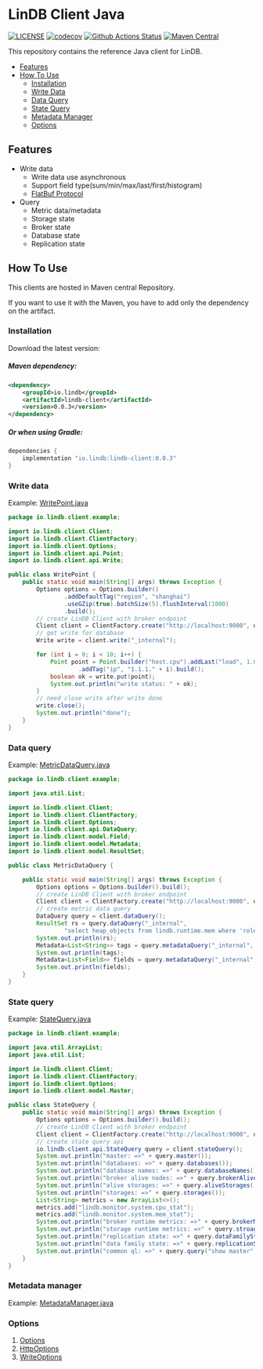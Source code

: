 # LinDB Client Java

[![LICENSE](https://img.shields.io/github/license/lindb/client_java)](https://github.com/lindb/client_java/blob/main/LICENSE)
[![codecov](https://codecov.io/gh/lindb/client_java/branch/main/graph/badge.svg)](https://codecov.io/gh/lindb/client_java)
[![Github Actions Status](https://github.com/lindb/client_java/workflows/LinDB%20Client%20Java%20CI/badge.svg)](https://github.com/lindb/client_java/actions?query=workflow%3A%22LinDB+Client+Java+CI%22)
[![Maven Central](https://img.shields.io/maven-central/v/io.lindb/lindb-client)](https://repo1.maven.org/maven2/io/lindb/)

This repository contains the reference Java client for LinDB.

- [Features](#features)
- [How To Use](#how-to-use)
  - [Installation](#installation)
  - [Write Data](#write-data)
  - [Data Query](#data-query)
  - [State Query](#state-query)
  - [Metadata Manager](#metadata-manager)
  - [Options](#options)

## Features

- Write data
  - Write data use asynchronous
  - Support field type(sum/min/max/last/first/histogram)
  - [FlatBuf Protocol](https://github.com/lindb/common/blob/main/proto/v1/metrics.fbs)
- Query
  - Metric data/metadata
  - Storage state
  - Broker state
  - Database state
  - Replication state

## How To Use

This clients are hosted in Maven central Repository.

If you want to use it with the Maven, you have to add only the dependency on the artifact.

### Installation

Download the latest version:

##### Maven dependency:

```XML
<dependency>
    <groupId>io.lindb</groupId>
    <artifactId>lindb-client</artifactId>
    <version>0.0.3</version>
</dependency>
```
       
##### Or when using Gradle:

```groovy
dependencies {
    implementation "io.lindb:lindb-client:0.0.3"
}
```

### Write data

Example: [WritePoint.java](https://github.com/lindb/client_java/blob/main/src/test/java/io/lindb/client/example/WritePoint.java)

```java
package io.lindb.client.example;

import io.lindb.client.Client;
import io.lindb.client.ClientFactory;
import io.lindb.client.Options;
import io.lindb.client.api.Point;
import io.lindb.client.api.Write;

public class WritePoint {
	public static void main(String[] args) throws Exception {
		Options options = Options.builder()
				.addDefaultTag("region", "shanghai")
				.useGZip(true).batchSize(5).flushInterval(1000)
				.build();
		// create LinDB Client with broker endpoint
		Client client = ClientFactory.create("http://localhost:9000", options);
		// get write for database
		Write write = client.write("_internal");

		for (int i = 0; i < 10; i++) {
			Point point = Point.builder("host.cpu").addLast("load", 1.0)
					.addTag("ip", "1.1.1." + i).build();
			boolean ok = write.put(point);
			System.out.println("write status: " + ok);
		}
		// need close write after write done
		write.close();
		System.out.println("done");
	}
}
```

### Data query

Example: [MetricDataQuery.java](https://github.com/lindb/client_java/blob/main/src/test/java/io/lindb/client/example/MetricDataQuery.java)

```java
package io.lindb.client.example;

import java.util.List;

import io.lindb.client.Client;
import io.lindb.client.ClientFactory;
import io.lindb.client.Options;
import io.lindb.client.api.DataQuery;
import io.lindb.client.model.Field;
import io.lindb.client.model.Metadata;
import io.lindb.client.model.ResultSet;

public class MetricDataQuery {

	public static void main(String[] args) throws Exception {
		Options options = Options.builder().build();
		// create LinDB Client with broker endpoint
		Client client = ClientFactory.create("http://localhost:9000", options);
		// create metric data query
		DataQuery query = client.dataQuery();
		ResultSet rs = query.dataQuery("_internal",
				"select heap_objects from lindb.runtime.mem where 'role' in ('Broker') group by node");
		System.out.println(rs);
		Metadata<List<String>> tags = query.metadataQuery("_internal", "show tag keys from lindb.runtime.mem");
		System.out.println(tags);
		Metadata<List<Field>> fields = query.metadataQuery("_internal", "show fields from lindb.runtime.mem");
		System.out.println(fields);
	}
}
```

### State query

Example: [StateQuery.java](https://github.com/lindb/client_java/blob/main/src/test/java/io/lindb/client/example/StateQuery.java)

```java
package io.lindb.client.example;

import java.util.ArrayList;
import java.util.List;

import io.lindb.client.Client;
import io.lindb.client.ClientFactory;
import io.lindb.client.Options;
import io.lindb.client.model.Master;

public class StateQuery {
	public static void main(String[] args) throws Exception {
		Options options = Options.builder().build();
		// create LinDB Client with broker endpoint
		Client client = ClientFactory.create("http://localhost:9000", options);
		// create state query api
		io.lindb.client.api.StateQuery query = client.stateQuery();
		System.out.println("master: =>" + query.master());
		System.out.println("databases: =>" + query.databases());
		System.out.println("database names: =>" + query.databaseNames());
		System.out.println("broker alive nodes: =>" + query.brokerAliveNodes());
		System.out.println("alive storages: =>" + query.aliveStorages());
		System.out.println("storages: =>" + query.storages());
		List<String> metrics = new ArrayList<>();
		metrics.add("lindb.monitor.system.cpu_stat");
		metrics.add("lindb.monitor.system.mem_stat");
		System.out.println("broker runtime metrics: =>" + query.brokerMetrics(metrics));
		System.out.println("storage runtime metrics: =>" + query.stroageMetrics("/lindb-cluster", metrics));
		System.out.println("replication state: =>" + query.dataFamilyState("/lindb-cluster", "_internal"));
		System.out.println("data family state: =>" + query.replicationState("/lindb-cluster", "_internal"));
		System.out.println("common ql: =>" + query.query("show master", Master.class));
	}
}
```

### Metadata manager

Example: [MetadataManager.java](https://github.com/lindb/client_java/blob/main/src/test/java/io/lindb/client/example/MetadataManager.java)

### Options

1. [Options](https://github.com/lindb/client_java/blob/main/src/main/java/io/lindb/client/Options.java)
2. [HttpOptions](https://github.com/lindb/client_java/blob/main/src/main/java/io/lindb/client/internal/HttpOptions.java)
3. [WriteOptions](https://github.com/lindb/client_java/blob/main/src/main/java/io/lindb/client/api/WriteOptions.java)
